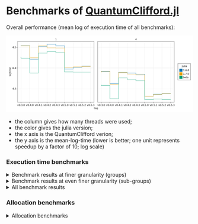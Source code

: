 # Benchmarks of [QuantumClifford.jl](https://github.com/Krastanov/QuantumClifford.jl)

Overall performance (mean log of execution time of all benchmarks):

![](./benchmarks0.png)

- the column gives how many threads were used;
- the color gives the julia version;
- the x axis is the QuantumClifford verion;
- the y axis is the mean-log-time (lower is better; one unit represents speedup by a factor of 10; log scale)

### Execution time benchmarks

<details>
<summary>
Benchmark results at finer granularity (groups) 
</summary>
<img src="./benchmarks1.png">
</details>

<details>
<summary>
Benchmark results at even finer granularity (sub-groups) 
</summary>
<img src="./benchmarks2.png">
</details>

<details>
<summary>
All benchmark results
</summary>
The y axis is time in nano-seconds. Lower is better.<br>
<img src="./benchmarks3.png">
</details>

### Allocation benchmarks

<details>
<summary>
Allocation benchmarks
</summary>
The y axis is number of allocations. Lower is better.<br>
<img src="./benchmarks3_allocs.png">
</details>
